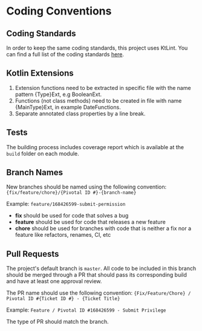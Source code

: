 # Coding Conventions

## Coding Standards
In order to keep the same coding standards, this project uses KtLint. You can find a full list of the coding standards
[here](https://ktlint.github.io/#rules).

## Kotlin Extensions
1. Extension functions need to be extracted in specific file with the name pattern {Type}Ext, e.g BooleanExt.
2. Functions (not class methods) need to be created in file with name {MainType}Ext, in example DateFunctions.
3. Separate annotated class properties by a line break.

## Tests
The building process includes coverage report which is available at the `build` folder on each module.

## Branch Names
New branches should be named using the following convention: `{fix/feature/chore}/{Pivotal ID #}-{branch-name}`

Example: `feature/168426599-submit-permission`

* **fix** should be used for code that solves a bug
* **feature** should be used for code that releases a new feature
* **chore** should be used for branches with code that is neither a fix nor a feature like refactors, renames, CI, etc

## Pull Requests
The project's default branch is `master`. All code to be included in this branch should be merged through a PR that
should pass its corresponding build and have at least one approval review.

The PR name should use the following convention: `{Fix/Feature/Chore} / Pivotal ID #{Ticket ID #} - {Ticket Title}`

Example: `Feature / Pivotal ID #168426599 - Submit Privilege`

The type of PR should match the branch.
